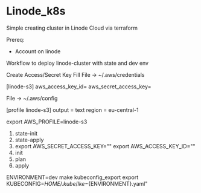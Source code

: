 # Linode_k8s
Simple creating cluster in Linode Cloud via terraform

Prereq:
- Account on linode

Workflow to deploy linode-cluster with state and dev env

Create Access/Secret  Key 
Fill
File -> ~/.aws/credentials

[linode-s3]
aws_access_key_id=
aws_secret_access_key=

File -> ~/.aws/config

[profile linode-s3]
output = text
region = eu-central-1

export AWS_PROFILE=linode-s3

1. state-init
2. state-apply
3. export AWS_SECRET_ACCESS_KEY=""
   export AWS_ACCESS_KEY_ID="" 
4. init
5. plan
6. apply


ENVIRONMENT=dev make kubeconfig_export
export KUBECONFIG=$HOME/.kube/lke-${ENVIRONMENT}.yaml"

